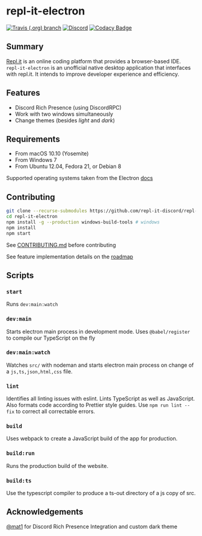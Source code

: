 # repl-it-electron

[![Travis (.org) branch](https://img.shields.io/travis/repl-it-discord/repl-it-electron/dev.svg?logo=travis)](https://travis-ci.org/repl-it-discord/repl-it-electron) 
[![Discord](https://img.shields.io/discord/437048931827056642.svg?logo=discord)](https://discord.gg/5gcPC6B)
[![Codacy Badge](https://api.codacy.com/project/badge/Grade/7da1baa110d348cda07a10d8172d1a2b)](https://www.codacy.com/app/Replit-Discord/repl.it-electron?utm_source=github.com&amp;utm_medium=referral&amp;utm_content=repl-it-discord/repl.it-electron&amp;utm_campaign=Badge_Grade)

## Summary

[Repl.it](https://repl.it) is an online coding platform that provides a browser-based IDE. `repl-it-electron` is an unofficial native desktop application that interfaces with repl.it. It intends to improve developer experience and efficiency.

## Features

* Discord Rich Presence (using DiscordRPC)
* Work with two windows simultaneously
* Change themes (besides *light* and *dark*)

## Requirements

* From macOS 10.10 (Yosemite)
* From Windows 7
* From Ubuntu 12.04, Fedora 21, or Debian 8

Supported operating systems taken from the Electron [docs](https://electronjs.org/docs/tutorial/support)

## Contributing

```bash
git clone --recurse-submodules https://github.com/repl-it-discord/repl-it-electron
cd repl-it-electron
npm install -g --production windows-build-tools # windows
npm install
npm start
```

See [CONTRIBUTING.md](./.github/CONTRIBUTING.md) before contributing

See feature implementation details on the [roadmap](https://github.com/repl-it-discord/repl-it-electron/projects)

## Scripts

### `start`

Runs `dev:main:watch`

### `dev:main`

Starts electron main process in development mode. Uses `@babel/register` to compile our TypeScript on the fly

### `dev:main:watch`

Watches `src/` with nodeman and starts electron main process on change of a `js,ts,json,html,css` file.

### `lint`

Identifies all linting issues with eslint. Lints TypeScript as well as JavaScript. Also formats code according to Prettier style guides. Use `npm run lint --fix` to correct all correctable errors.

### `build`

Uses webpack to create a JavaScript build of the app for production.

### `build:run`

Runs the production build of the website.

### `build:ts`

Use the typescript compiler to produce a ts-out directory of a js copy of src.

## Acknowledgements

[@mat1](https://repl.it/@mat1) for Discord Rich Presence Integration and custom dark theme

